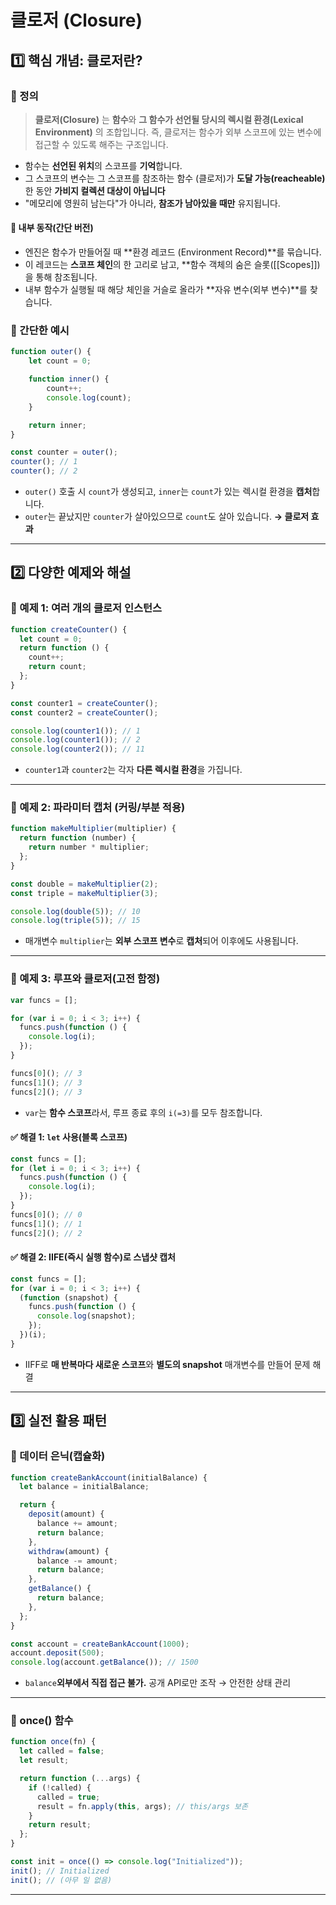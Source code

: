 # 클로저 (Closure)

## 1️⃣ 핵심 개념: 클로저란?
### 🔹 정의
> **클로저(Closure)** 는 **함수**와 **그 함수가 선언될 당시의 렉시컬 환경(Lexical Environment)** 의 조합입니다. 
즉, 클로저는 함수가 외부 스코프에 있는 변수에 접근할 수 있도록 해주는 구조입니다.

- 함수는 **선언된 위치**의 스코프를 **기억**합니다.
- 그 스코프의 변수는 그 스코프를 참조하는 함수 (클로저)가 **도달 가능(reacheable)** 한 동안 **가비지 컬렉션 대상이 아닙니다**
- "메모리에 영원히 남는다"가 아니라, **참조가 남아있을 때만** 유지됩니다.

#### 🧠 내부 동작(간단 버전)
- 엔진은 함수가 만들어질 때 **환경 레코드 (Environment Record)**를 묶습니다.
- 이 레코드는 **스코프 체인**의 한 고리로 남고, **함수 객체의 숨은 슬롯([[Scopes]])을 통해 참조됩니다.
- 내부 함수가 실행될 때 해당 체인을 거슬로 올라가 **자유 변수(외부 변수)**를 찾습니다.

### 🧐 간단한 예시
```js
function outer() {
    let count = 0;

    function inner() {
        count++;
        console.log(count);
    }

    return inner;
}

const counter = outer();
counter(); // 1
counter(); // 2
```
- `outer()` 호출 시 `count`가 생성되고, `inner`는 `count`가 있는 렉시컬 환경을 **캡처**합니다.
- `outer`는 끝났지만 `counter`가 살아있으므로 `count`도 살아 있습니다. **→ 클로저 효과**

---

## 2️⃣ 다양한 예제와 해설
### 🧐 예제 1: 여러 개의 클로저 인스턴스
```js
function createCounter() {
  let count = 0;
  return function () {
    count++;
    return count;
  };
}

const counter1 = createCounter();
const counter2 = createCounter();

console.log(counter1()); // 1
console.log(counter1()); // 2
console.log(counter2()); // 11
```
- `counter1`과 `counter2`는 각자 **다른 렉시컬 환경**을 가집니다.

---

### 🧐 예제 2: 파라미터 캡처 (커링/부분 적용)
```js
function makeMultiplier(multiplier) {
  return function (number) {
    return number * multiplier;
  };
}

const double = makeMultiplier(2);
const triple = makeMultiplier(3);

console.log(double(5)); // 10
console.log(triple(5)); // 15
```
- 매개변수 `multiplier`는 **외부 스코프 변수**로 **캡처**되어 이후에도 사용됩니다.

---

### 🧐 예제 3: 루프와 클로저(고전 함정)
```js
var funcs = [];

for (var i = 0; i < 3; i++) {
  funcs.push(function () {
    console.log(i);
  });
}

funcs[0](); // 3
funcs[1](); // 3
funcs[2](); // 3
```
- `var`는 **함수 스코프**라서, 루프 종료 후의 `i(=3)`를 모두 참조합니다.

#### ✅ 해결 1: `let` 사용(블록 스코프)
```js
const funcs = [];
for (let i = 0; i < 3; i++) {
  funcs.push(function () {
    console.log(i);
  });
}
funcs[0](); // 0
funcs[1](); // 1
funcs[2](); // 2
```

#### ✅ 해결 2: IIFE(즉시 실행 함수)로 스냅샷 캡처
```js
const funcs = [];
for (var i = 0; i < 3; i++) {
  (function (snapshot) {
    funcs.push(function () {
      console.log(snapshot);
    });
  })(i);
}
```
- IIFF로 **매 반복마다 새로운 스코프**와 **별도의 snapshot** 매개변수를 만들어 문제 해결

---

## 3️⃣ 실전 활용 패턴
### 🔹 데이터 은닉(캡슐화)
```js
function createBankAccount(initialBalance) {
  let balance = initialBalance;

  return {
    deposit(amount) {
      balance += amount;
      return balance;
    },
    withdraw(amount) {
      balance -= amount;
      return balance;
    },
    getBalance() {
      return balance;
    },
  };
}

const account = createBankAccount(1000);
account.deposit(500);
console.log(account.getBalance()); // 1500
```
- `balance`**외부에서 직접 접근 불가.** 공개 API로만 조작 → 안전한 상태 관리

---

### 🔹 once() 함수
```js
function once(fn) {
  let called = false;
  let result;

  return function (...args) {
    if (!called) {
      called = true;
      result = fn.apply(this, args); // this/args 보존
    }
    return result;
  };
}

const init = once(() => console.log("Initialized"));
init(); // Initialized
init(); // (아무 일 없음)
```

---
